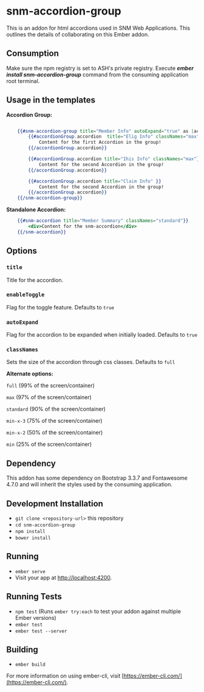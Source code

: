
# snm-accordion-group
This is an addon for html accordions used in SNM Web Applications. This outlines the details of collaborating on this Ember addon.

## Consumption
Make sure the npm registry is set to ASH's private registry. 
Execute ***ember install snm-accordion-group*** command from the consuming application root terminal. 


## Usage in the templates
**Accordion Group:**
```handlebars

    {{#snm-accordion-group title="Member Info" autoExpand="true" as |accordionGroup|}}
        {{#accordionGroup.accordion  title="Elig Info" classNames="max"}}
            Content for the first Accordion in the group!
        {{/accordionGroup.accordion}}

        {{#accordionGroup.accordion title="Ihis Info" classNames="max"}}
            Content for the second Accordion in the group!
        {{/accordionGroup.accordion}}

        {{#accordionGroup.accordion title="Claim Info" }}
            Content for the second Accordion in the group!
        {{/accordionGroup.accordion}}
    {{/snm-accordion-group}} 
```
**Standalone Accordion:**
```handlebars
    {{#snm-accordion title="Member Summary" classNames="standard"}}
        <div>Content for the snm-accordion</div>
    {{/snm-accordion}}
```

## Options 
### `title` 
   Title for the accordion.
### `enableToggle` 
   Flag for the toggle feature. Defaults to `true`
### `autoExpand` 
   Flag for the accordion to be expanded when initially loaded. Defaults to `true`
### `classNames` 
Sets the size of the accordion through css classes. Defaults to `full`

**Alternate options:**
  
  `full` (99% of the screen/container)  

  `max` (97% of the screen/container) 

  `standard` (90% of the screen/container) 

  `min-x-3` (75% of the screen/container) 

  `min-x-2` (50% of the screen/container) 

  `min` (25% of the screen/container) 

## Dependency
This addon has some dependency on Bootstrap 3.3.7 and Fontawesome 4.7.0 and will inherit the styles used by the consuming application. 

## Development Installation

* `git clone <repository-url>` this repository
* `cd snm-accordion-group`
* `npm install`
* `bower install`

## Running

* `ember serve`
* Visit your app at [http://localhost:4200](http://localhost:4200).

## Running Tests

* `npm test` (Runs `ember try:each` to test your addon against multiple Ember versions)
* `ember test`
* `ember test --server`

## Building

* `ember build`

For more information on using ember-cli, visit [https://ember-cli.com/](https://ember-cli.com/).


